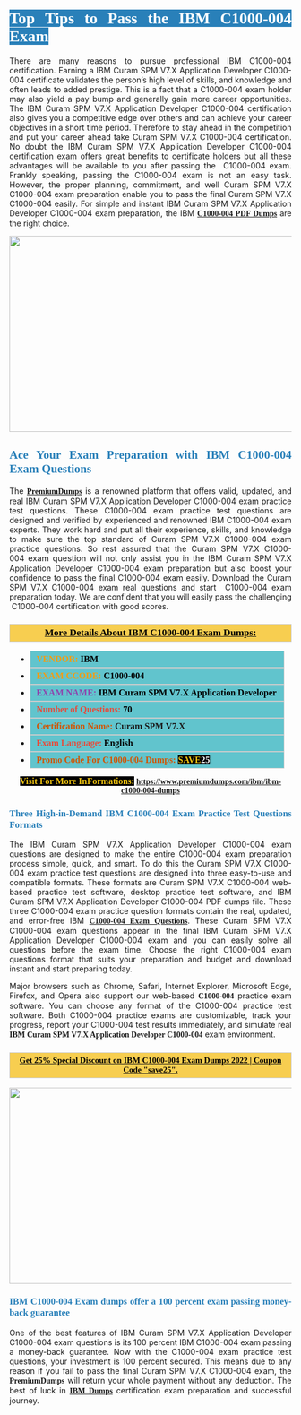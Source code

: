 <h1 style="text-align: justify;"><span style="color:#ffffff;"><span style="font-family:Georgia,serif;"><strong><span style="background-color:#2980b9;">Top Tips to Pass the IBM C1000-004 Exam</span></strong></span></span></h1>

<p style="text-align: justify;">There are many reasons to pursue professional IBM C1000-004 certification. Earning a IBM Curam SPM V7.X Application Developer C1000-004 certificate validates the person’s high level of skills, and knowledge and often leads to added prestige. This is a fact that a C1000-004 exam holder may also yield a pay bump and generally gain more career opportunities. The IBM Curam SPM V7.X Application Developer C1000-004 certification also gives you a competitive edge over others and can achieve your career objectives in a short time period. Therefore to stay ahead in the competition and put your career ahead take Curam SPM V7.X C1000-004 certification. No doubt the IBM Curam SPM V7.X Application Developer C1000-004 certification exam offers great benefits to certificate holders but all these advantages will be available to you after passing the  C1000-004 exam. Frankly speaking, passing the C1000-004 exam is not an easy task. However, the proper planning, commitment, and well Curam SPM V7.X C1000-004 exam preparation enable you to pass the final Curam SPM V7.X C1000-004 easily. For simple and instant IBM Curam SPM V7.X Application Developer C1000-004 exam preparation, the IBM <span style="font-family:Georgia,serif;"><strong><a href="https://www.premiumdumps.com/ibm/ibm-c1000-004-dumps">C1000-004 PDF Dumps</a></strong></span> are the right choice.</p>

<p style="text-align: center;"><a href="https://www.premiumdumps.com/ibm/ibm-c1000-004-dumps"><img alt="" src="https://i.imgur.com/VJaqCPg.jpeg" style="width: 700px; height: 350px;" /></a></p>

<h2 style="text-align: justify;"><span style="color:#2980b9;"><span style="font-family:Georgia,serif;"><strong>Ace Your Exam Preparation with IBM C1000-004 Exam Questions</strong></span></span></h2>

<p style="text-align: justify;">The <a href="https://www.premiumdumps.com/"><span style="font-size:14px;"><span style="font-family:Georgia,serif;"><strong>PremiumDumps</strong></span></span></a> is a renowned platform that offers valid, updated, and real IBM Curam SPM V7.X Application Developer C1000-004 exam practice test questions. These C1000-004 exam practice test questions are designed and verified by experienced and renowned IBM C1000-004 exam experts. They work hard and put all their experience, skills, and knowledge to make sure the top standard of Curam SPM V7.X C1000-004 exam practice questions. So rest assured that the Curam SPM V7.X C1000-004 <span style="font-size:11.0pt"><span style="line-height:115%"><span calibri="" style="font-family:">exam question</span></span></span> will not only assist you in the IBM Curam SPM V7.X Application Developer C1000-004 exam preparation but also boost your confidence to pass the final C1000-004 exam easily. Download the Curam SPM V7.X C1000-004 exam real questions and start  C1000-004 exam preparation today. We are confident that you will easily pass the challenging  C1000-004 certification with good scores.</p>

<h3 style="background: #f7ce50; border: 1px solid rgb(204, 204, 204); padding: 5px 10px; text-align: center;"><span style="font-family:Georgia,serif;"><u><u><span style="color:#000000;"><span style="font-size:11pt"><span style="line-height:normal"><b><span style="font-size:13.0pt"><span cambria="">More Details About IBM C1000-004 Exam Dumps:</span></span></b></span></span></span></u></u></span></h3>

<ul>
	<li style="margin:0cm 10pt">
	<div style="background:#61c4cd; border: 1px solid rgb(204, 204, 204); padding: 5px 10px; text-align: justify;"><span style="font-family:Georgia,serif;"><span style="font-size:11pt"><span style="line-height:normal"><b><span style="font-size:12.0pt"><span new="" roman="" times=""><span style="color:#f39c12;">VENDOR:</span> <span style="color:#000000;">IBM</span></span></span></b></span></span></span></div>
	</li>
	<li style="margin:0cm 10pt">
	<div style="background: #61c4cd; border: 1px solid rgb(204, 204, 204); padding: 5px 10px; text-align: justify;"><span style="font-family:Georgia,serif;"><span style="font-size:11pt"><span style="line-height:normal"><b><span style="font-size:12.0pt"><span new="" roman="" times=""><span style="color:#f39c12;">EXAM CCODE:</span> <span style="color:#000000;">C1000-004</span></span></span></b></span></span></span></div>
	</li>
	<li style="margin:0cm 10pt">
	<div style="background: #61c4cd; border: 1px solid rgb(204, 204, 204); padding: 5px 10px; text-align: justify;"><span style="font-family:Georgia,serif;"><span style="font-size:11pt"><span style="line-height:normal"><b><span style="font-size:12.0pt"><span new="" roman="" times=""><span style="color:#8e44ad;">EXAM NAME:</span> <span style="color:#000000;">IBM Curam SPM V7.X Application Developer</span></span></span></b></span></span></span></div>
	</li>
	<li style="margin:0cm 10pt">
	<div style="background: #61c4cd; border: 1px solid rgb(204, 204, 204); padding: 5px 10px;"><span style="font-family:Georgia,serif;"><span style="font-size:11pt"><span style="line-height:normal"><b><span style="font-size:12.0pt"><span new="" roman="" times=""><span style="color:#e74c3c;">Number of Questions:</span><span style="color:#000000;"><span style="color:#f1c40f;"> </span>70</span></span></span></b></span></span></span></div>
	</li>
	<li style="margin:0cm 10pt">
	<div style="background: #61c4cd; border: 1px solid rgb(204, 204, 204); padding: 5px 10px; text-align: justify;"><span style="font-family:Georgia,serif;"><span style="font-size:11pt"><span style="line-height:normal"><b><span style="font-size:12.0pt"><span new="" roman="" times=""><span style="color:#d35400;">Certification Name:</span> Curam SPM V7.X</span></span></b></span></span></span></div>
	</li>
	<li style="margin:0cm 10pt">
	<div style="background: #61c4cd; border: 1px solid rgb(204, 204, 204); padding: 5px 10px; text-align: justify;"><span style="font-family:Georgia,serif;"><span style="font-size:11pt"><span style="line-height:normal"><b><span style="font-size:12.0pt"><span new="" roman="" times=""><span style="color:#e74c3c;">Exam Language:</span> <span style="color:#000000;">English</span></span></span></b></span></span></span></div>
	</li>
	<li style="margin:0cm 10pt">
	<div style="background: #61c4cd; border: 1px solid rgb(204, 204, 204); padding: 5px 10px;"><span style="font-family:Georgia,serif;"><span style="font-size:11pt"><span style="line-height:normal"><b><span style="font-size:12.0pt"><span new="" roman="" times=""><span style="color:#d35400;">Promo Code For C1000-004 Dumps:</span><span style="color:#f1c40f;"> <span style="background-color:#000000;">SAVE</span></span><span style="color:#ffffff;"><span style="background-color:#000000;">25</span></span></span></span></b></span></span></span></div>
	</li>
</ul>

<p style="text-align: center;"><span style="font-family:Georgia,serif;"><strong><span style="font-size:16px;"><span style="color:#f1c40f;"><span style="background-color:#000000;">Visit For More InFormations:</span></span></span> <a href="https://www.premiumdumps.com/ibm/ibm-c1000-004-dumps">https://www.premiumdumps.com/ibm/ibm-c1000-004-dumps</a></strong></span></p>

<h3 style="text-align: justify;"><span style="color:#2980b9;"><span style="font-family:Georgia,serif;"><strong><strong><strong>Three High-in-Demand IBM C1000-004 Exam Practice Test Questions Formats</strong></strong></strong></span></span></h3>

<p style="text-align: justify;">The IBM Curam SPM V7.X Application Developer C1000-004 exam questions are designed to make the entire C1000-004 exam preparation process simple, quick, and smart. To do this the Curam SPM V7.X C1000-004 exam practice test questions are designed into three easy-to-use and compatible formats. These formats are Curam SPM V7.X C1000-004 web-based practice test software, desktop practice test software, and IBM Curam SPM V7.X Application Developer C1000-004 PDF dumps file. These three C1000-004 exam practice question formats contain the real, updated, and error-free IBM <span style="font-family:Georgia,serif;"><strong><a href="https://www.premiumdumps.com/ibm/ibm-c1000-004-dumps">C1000-004 Exam Questions</a></strong></span>. These Curam SPM V7.X C1000-004 exam questions appear in the final IBM Curam SPM V7.X Application Developer C1000-004 exam and you can easily solve all questions before the exam time. Choose the right C1000-004 exam questions format that suits your preparation and budget and download instant and start preparing today.</p>

<p style="text-align: justify;">Major browsers such as Chrome, Safari, Internet Explorer, Microsoft Edge, Firefox, and Opera also support our web-based <span style="font-family:Georgia,serif;"><strong> C1000-004</strong></span> practice exam software. You can choose any format of the C1000-004 practice test software. Both C1000-004 practice exams are customizable, track your progress, report your C1000-004 test results immediately, and simulate real <span style="font-family:Georgia,serif;"><strong>IBM Curam SPM V7.X Application Developer C1000-004</strong></span> exam environment.</p>

<h3 style="background: rgb(247, 206, 80); border: 1px solid rgb(204, 204, 204); padding: 5px 10px; text-align: center;"><span style="font-family:Georgia,serif;"><u><span style="color:#000000;"><span style="font-size:11pt;"><span style="line-height:normal;"><b><span cambria="">Get 25% Special Discount on IBM C1000-004 Exam Dumps 2022 | Coupon Code "save25".</span></b></span></span></span></u></span></h3>

<p style="text-align: center;"><strong><a href="https://www.premiumdumps.com/ibm/ibm-c1000-004-dumps"><img alt="" src="https://i.imgur.com/F18GQwv.jpeg" style="width: 700px; height: 350px;" /></a></strong></p>

<h3 style="text-align: justify;"><span style="color:#2980b9;"><span style="font-family:Georgia,serif;"><strong><strong><strong>IBM C1000-004 Exam dumps offer a 100 percent exam passing money-back guarantee</strong></strong></strong></span></span></h3>

<p style="text-align: justify;">One of the best features of IBM Curam SPM V7.X Application Developer C1000-004 exam questions is its 100 percent IBM C1000-004 exam passing a money-back guarantee. Now with the C1000-004 exam practice test questions, your investment is 100 percent secured. This means due to any reason if you fail to pass the final Curam SPM V7.X C1000-004 exam, the <span style="font-size:14px;"><span style="font-family:Georgia,serif;"><strong>PremiumDumps</strong></span></span> will return your whole payment without any deduction. The best of luck in <a href="https://www.premiumdumps.com/ibm-exam-dumps"><span style="font-family:Georgia,serif;"><strong>IBM Dumps</strong></span></a> certification exam preparation and successful journey.</p>
